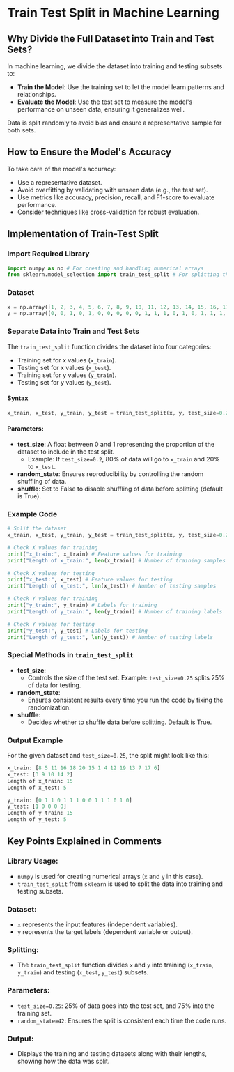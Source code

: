 
# Train Test Split in Machine Learning

## Why Divide the Full Dataset into Train and Test Sets?

In machine learning, we divide the dataset into training and testing subsets to:

- **Train the Model**: Use the training set to let the model learn patterns and relationships.
- **Evaluate the Model**: Use the test set to measure the model's performance on unseen data, ensuring it generalizes well.

Data is split randomly to avoid bias and ensure a representative sample for both sets.

## How to Ensure the Model's Accuracy

To take care of the model's accuracy:

- Use a representative dataset.
- Avoid overfitting by validating with unseen data (e.g., the test set).
- Use metrics like accuracy, precision, recall, and F1-score to evaluate performance.
- Consider techniques like cross-validation for robust evaluation.

## Implementation of Train-Test Split

### Import Required Library

```python
import numpy as np # For creating and handling numerical arrays
from sklearn.model_selection import train_test_split # For splitting the dataset
```

### Dataset

```python
x = np.array([1, 2, 3, 4, 5, 6, 7, 8, 9, 10, 11, 12, 13, 14, 15, 16, 17, 18, 19, 20])
y = np.array([0, 0, 1, 0, 1, 0, 0, 0, 0, 0, 1, 1, 1, 0, 1, 0, 1, 1, 1, 1])
```

### Separate Data into Train and Test Sets

The `train_test_split` function divides the dataset into four categories:

- Training set for x values (`x_train`).
- Testing set for x values (`x_test`).
- Training set for y values (`y_train`).
- Testing set for y values (`y_test`).

#### Syntax

```python
x_train, x_test, y_train, y_test = train_test_split(x, y, test_size=0.25, random_state=42)
```

#### Parameters:

- **test_size**: A float between 0 and 1 representing the proportion of the dataset to include in the test split.
  - Example: If `test_size=0.2`, 80% of data will go to `x_train` and 20% to `x_test`.
- **random_state**: Ensures reproducibility by controlling the random shuffling of data.
- **shuffle**: Set to False to disable shuffling of data before splitting (default is True).

### Example Code

```python
# Split the dataset
x_train, x_test, y_train, y_test = train_test_split(x, y, test_size=0.25, random_state=42)

# Check X values for training
print("x_train:", x_train) # Feature values for training
print("Length of x_train:", len(x_train)) # Number of training samples

# Check X values for testing
print("x_test:", x_test) # Feature values for testing
print("Length of x_test:", len(x_test)) # Number of testing samples

# Check Y values for training
print("y_train:", y_train) # Labels for training
print("Length of y_train:", len(y_train)) # Number of training labels

# Check Y values for testing
print("y_test:", y_test) # Labels for testing
print("Length of y_test:", len(y_test)) # Number of testing labels
```

### Special Methods in `train_test_split`

- **test_size**:
  - Controls the size of the test set. Example: `test_size=0.25` splits 25% of data for testing.
- **random_state**:
  - Ensures consistent results every time you run the code by fixing the randomization.
- **shuffle**:
  - Decides whether to shuffle data before splitting. Default is True.

### Output Example

For the given dataset and `test_size=0.25`, the split might look like this:

```python
x_train: [8 5 11 16 18 20 15 1 4 12 19 13 7 17 6]
x_test: [3 9 10 14 2]
Length of x_train: 15
Length of x_test: 5

y_train: [0 1 1 0 1 1 1 0 0 1 1 1 0 1 0]
y_test: [1 0 0 0 0]
Length of y_train: 15
Length of y_test: 5
```


## Key Points Explained in Comments

### Library Usage:
- `numpy` is used for creating numerical arrays (`x` and `y` in this case).
- `train_test_split` from `sklearn` is used to split the data into training and testing subsets.

### Dataset:
- `x` represents the input features (independent variables).
- `y` represents the target labels (dependent variable or output).

### Splitting:
- The `train_test_split` function divides `x` and `y` into training (`x_train`, `y_train`) and testing (`x_test`, `y_test`) subsets.

### Parameters:
- `test_size=0.25`: 25% of data goes into the test set, and 75% into the training set.
- `random_state=42`: Ensures the split is consistent each time the code runs.

### Output:
- Displays the training and testing datasets along with their lengths, showing how the data was split.
